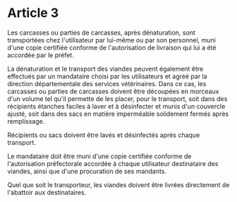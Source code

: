 # Article 3

Les carcasses ou parties de carcasses, après dénaturation, sont transportées chez l'utilisateur par lui-même ou par son personnel, muni d'une copie certifiée conforme de l'autorisation de livraison qui lui a été accordée par le préfet.

La dénaturation et le transport des viandes peuvent également être effectués par un mandataire choisi par les utilisateurs et agréé par la direction départementale des services vétérinaires. Dans ce cas, les carcasses ou parties de carcasses doivent être découpées en morceaux d'un volume tel qu'il permette de les placer, pour le transport, soit dans des récipients étanches faciles à laver et à désinfecter et munis d'un couvercle ajusté, soit dans des sacs en matière imperméable solidement fermés après remplissage.

Récipients ou sacs doivent être lavés et désinfectés après chaque transport.

Le mandataire doit être muni d'une copie certifiée conforme de l'autorisation préfectorale accordée à chaque utilisateur destinataire des viandes, ainsi que d'une procuration de ses mandants.

Quel que soit le transporteur, les viandes doivent être livrées directement de l'abattoir aux destinataires.
